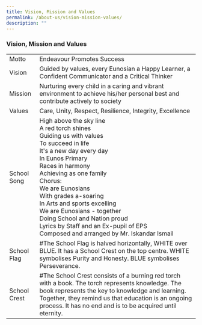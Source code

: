 ```yaml
---
title: Vision, Mission and Values
permalink: /about-us/vision-mission-values/
description: ""
---
```

### Vision, Mission and Values

|  |  |
|---|---|
| Motto | Endeavour Promotes Success |
| Vision | Guided by values, every Eunosian a Happy Learner, a Confident Communicator and a Critical Thinker |
| Mission | Nurturing every child in a caring and vibrant environment to achieve his/her personal best and contribute actively to society |
| Values | Care, Unity, Respect, Resilience, Integrity, Excellence |
| School Song | High above the sky line<br>A red torch shines<br>Guiding us with values<br>To succeed in life<br>It's a new day every day<br>In Eunos Primary<br>Races in harmony<br>Achieving as one family<br>Chorus:<br>We are Eunosians<br>With grades a-soaring<br>In Arts and sports excelling<br>We are Eunosians - together<br>Doing School and Nation proud<br>Lyrics by Staff and an Ex-pupil of EPS<br>Composed and arranged by Mr. Iskandar Ismail |
| School Flag | #The School Flag is halved horizontally, WHITE over BLUE. It has a School Crest on the top centre. WHITE symbolises Purity and Honesty. BLUE symbolises Perseverance. |
| School Crest | #The School Crest consists of a burning red torch with a book. The torch represents knowledge. The book represents the key to knowledge and learning. Together, they remind us that education is an ongoing process. It has no end and is to be acquired until eternity.  |